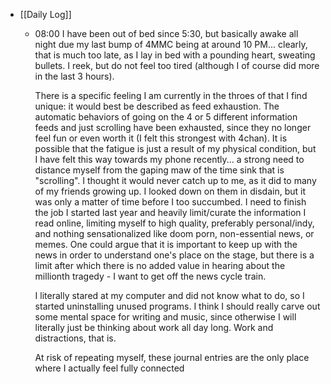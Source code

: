 - [[Daily Log]]
	- 08:00 I have been out of bed since 5:30, but basically awake all night due my last bump of 4MMC being at around 10 PM... clearly, that is much too late, as I lay in bed with a pounding heart, sweating bullets. I reek, but do not feel too tired (although I of course did more in the last 3 hours). 
	  
	  There is a specific feeling I am currently in the throes of that I find unique: it would best be described as feed exhaustion. The automatic behaviors of going on the 4 or 5 different information feeds and just scrolling have been exhausted, since they no longer feel fun or even worth it (I felt this strongest with 4chan). It is possible that the fatigue is just a result of my physical condition, but I have felt this way towards my phone recently... a strong need to distance myself from the gaping maw of the time sink that is "scrolling". I thought it would never catch up to me, as it did to many of my friends growing up. I looked down on them in disdain, but it was only a matter of time before I too succumbed. I need to finish the job I started last year and heavily limit/curate the information I read online, limiting myself to high quality, preferably personal/indy, and nothing sensationalized like doom porn, non-essential news, or memes. One could argue that it is important to keep up with the news in order to understand one's place on the stage, but there is a limit after which there is no added value in hearing about the millionth tragedy - I want to get off the news cycle train.
	  
	  I literally stared at my computer and did not know what to do, so I started uninstalling unused programs. I think I should really carve out some mental space for writing and music, since otherwise I will literally just be thinking about work all day long. Work and distractions, that is.
	  
	  At risk of repeating myself, these journal entries are the only place where I actually feel fully connected